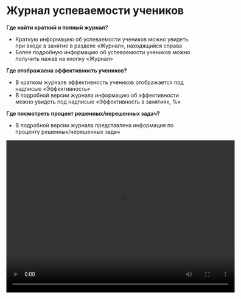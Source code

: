 # Журнал успеваемости учеников


**Где найти краткий и полный журнал?**

- Краткую информацию об успеваемости учеников можно увидеть при входе в занятие в разделе «Журнал», находящийся справа 
- Более подробную информацию об успеваемости учеников можно получить нажав на кнопку «Журнал»

**Где отображаена эффективность учеников?**

- В кратком журнале эффективность учеников отображается под надписью «Эффективность»
- В подробной версии журнала информацию об эффективности можно увидеть под надписью «Эффективность в занятиях, %»


**Где посмотреть процент решенных/нерешенных задач?**

- В подробной версии журнала представлена информация по проценту решенных/нерешенных задач

<video width="600" height="400" controls=true src="https://s3-eu-west-1.amazonaws.com/edu-prod/video/help_videos/11.mp4" type="video/mp4" />